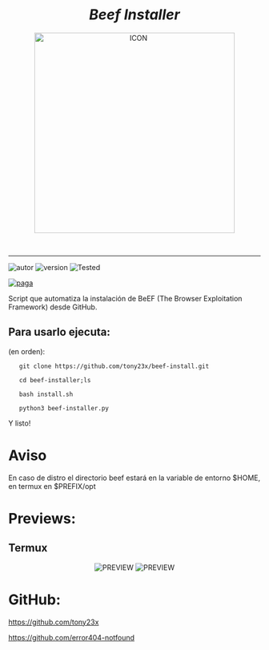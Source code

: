 <h1 align="center"> <i> Beef Installer</i> </h1>
<p align="center"><img src="https://i.ibb.co/RprvrjH/Screenshot-2021-02-24-18-45-17-removebg-preview.png" alt="ICON" align="center" border="0" width="400" height="auto"></p>
<br><hr>

![autor]
![version]
![Tested]

[![paga](https://img.shields.io/badge/Dona/Apoya-Aquí-green.svg)](https://www.paypal.me/th3pr3d4t0r)


Script que automatiza la instalación de BeEF (The Browser Exploitation Framework) desde GitHub.


## Para usarlo ejecuta:

(en orden):
        
       git clone https://github.com/tony23x/beef-install.git

       cd beef-installer;ls

       bash install.sh

       python3 beef-installer.py


Y listo!

# Aviso 
En caso de distro el directorio  beef  estará en la variable de entorno $HOME, en termux en $PREFIX/opt


# Previews:
## Termux
<p align="center">
<img src="https://user-images.githubusercontent.com/55555800/115059425-28bd7300-9eac-11eb-89c7-f867da9058ae.jpg" alt="PREVIEW">
<img src="https://user-images.githubusercontent.com/55555800/115065224-7d182100-9eb3-11eb-846c-e866bdd38be6.jpg" alt="PREVIEW">
</p>


# GitHub:

https://github.com/tony23x

https://github.com/error404-notfound


[version]: https://img.shields.io/badge/Version-BETA%3A%20V.1.0-orange
[tested]: https://img.shields.io/badge/Tested-Kali%20Linux%20%7C%20Termux-blue
[autor]: https://img.shields.io/badge/Author-%40Th3__Pr3d4t0r-red

